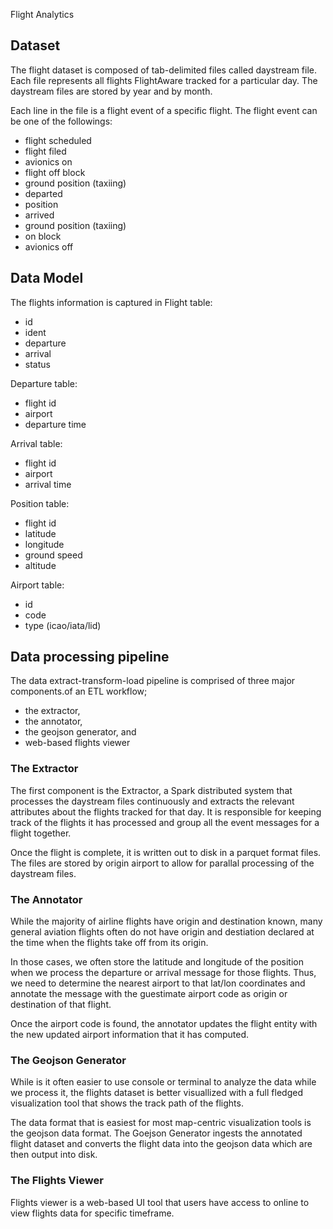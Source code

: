 Flight Analytics

## Dataset
The flight dataset is composed of tab-delimited files called daystream file.
Each file represents all flights FlightAware tracked for a particular day.  The
daystream files are stored by year and by month.

Each line in the file is a flight event of a specific flight.  The flight event
can be one of the followings:
* flight scheduled
* flight filed
* avionics on
* flight off block
* ground position (taxiing)
* departed
* position
* arrived
* ground position (taxiing)
* on block
* avionics off


## Data Model

The flights information is captured in Flight table:
* id
* ident
* departure
* arrival
* status

Departure table:
* flight id
* airport
* departure time

Arrival table:
* flight id
* airport
* arrival time

Position table:
* flight id
* latitude
* longitude
* ground speed
* altitude

Airport table:
* id
* code
* type (icao/iata/lid)

## Data processing pipeline

The data extract-transform-load pipeline is comprised of three major components.of
an ETL workflow;
* the extractor,
* the annotator,
* the geojson generator, and
* web-based flights viewer


### The Extractor
The first component is the Extractor, a Spark distributed system that processes
the daystream files continuously and extracts the relevant attributes about the
flights tracked for that day.  It is responsible for keeping track of the flights
it has processed and group all the event messages for a flight together.

Once the flight is complete, it is written out to disk in a parquet format files.
The files are stored by origin airport to allow for parallal processing of the 
daystream files.

### The Annotator
While the majority of airline flights have origin and destination known, many
general aviation flights often do not have origin and destiation declared at the
time when the flights take off from its origin.

In those cases, we often store the latitude and longitude of the position when we
process the departure or arrival message for those flights.  Thus, we need to
determine the nearest airport to that lat/lon coordinates and annotate the message
with the guestimate airport code as origin or destination of that flight.

Once the airport code is found, the annotator updates the flight entity with the
new updated airport information that it has computed.

### The Geojson Generator
While is it often easier to use console or terminal to analyze the data while we
process it, the flights dataset is better visuallized with a full fledged 
visualization tool that shows the track path of the flights.

The data format that is easiest for most map-centric visualization tools is the
geojson data format.  The Goejson Generator ingests the annotated flight dataset
and converts the flight data into the geojson data which are then output into
disk.

### The Flights Viewer
Flights viewer is a web-based UI tool that users have access to online to view
flights data for specific timeframe.  